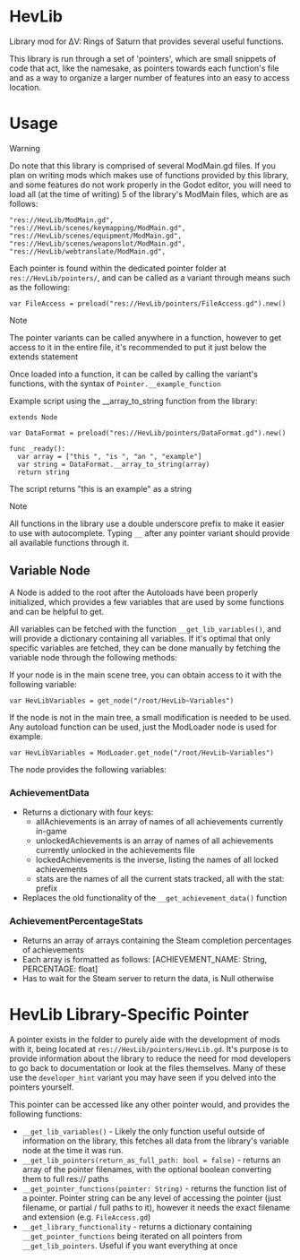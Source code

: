 # HevLib
Library mod for ΔV: Rings of Saturn that provides several useful functions.

This library is run through a set of 'pointers', which are small snippets of code that act, like the namesake, as pointers towards each function's file and as a way to organize a larger number of features into an easy to access location.

# Usage
> [!WARNING]
> Do note that this library is comprised of several ModMain.gd files. If you plan on writing mods which makes use of functions provided by this library, and some features do not work properly in the Godot editor, you will need to load all (at the time of writing) 5 of the library's ModMain files, which are as follows:
> ```
> "res://HevLib/ModMain.gd",
> "res://HevLib/scenes/keymapping/ModMain.gd",
> "res://HevLib/scenes/equipment/ModMain.gd",
> "res://HevLib/scenes/weaponslot/ModMain.gd",
> "res://HevLib/webtranslate/ModMain.gd",
> ```

Each pointer is found within the dedicated pointer folder at `res://HevLib/pointers/`, and can be called as a variant through means such as the following:
```
var FileAccess = preload("res://HevLib/pointers/FileAccess.gd").new()
```
> [!NOTE]
> The pointer variants can be called anywhere in a function, however to get access to it in the entire file, it's recommended to put it just below the extends statement

Once loaded into a function, it can be called by calling the variant's functions, with the syntax of `Pointer.__example_function`

Example script using the __array_to_string function from the library:
```
extends Node

var DataFormat = preload("res://HevLib/pointers/DataFormat.gd").new()

func _ready():
  var array = ["this ", "is ", "an ", "example"]
  var string = DataFormat.__array_to_string(array)
  return string
```
The script returns "this is an example" as a string

> [!NOTE]
> All functions in the library use a double underscore prefix to make it easier to use with autocomplete. Typing `__` after any pointer variant should provide all available functions through it.

## Variable Node
A Node is added to the root after the Autoloads have been properly initialized, which provides a few variables that are used by some functions and can be helpful to get.

All variables can be fetched with the function `__get_lib_variables()`, and will provide a dictionary containing all variables. If it's optimal that only specific variables are fetched, they can be done manually by fetching the variable node through the following methods:

If your node is in the main scene tree, you can obtain access to it with the following variable:
```
var HevLibVariables = get_node("/root/HevLib~Variables")
```

If the node is not in the main tree, a small modification is needed to be used. Any autoload function can be used, just the ModLoader node is used for example. 
```
var HevLibVariables = ModLoader.get_node("/root/HevLib~Variables")
```

The node provides the following variables:
### AchievementData

* Returns a dictionary with four keys:
  * allAchievements is an array of names of all achievements currently in-game
  * unlockedAchievements is an array of names of all achievements currently unlocked in the achievements file
  * lockedAchievements is the inverse, listing the names of all locked achievements
  * stats are the names of all the current stats tracked, all with the stat: prefix
* Replaces the old functionality of the `__get_achievement_data()` function

### AchievementPercentageStats

* Returns an array of arrays containing the Steam completion percentages of achievements
* Each array is formatted as follows: [ACHIEVEMENT_NAME: String, PERCENTAGE: float]
* Has to wait for the Steam server to return the data, is Null otherwise

# HevLib Library-Specific Pointer

A pointer exists in the folder to purely aide with the development of mods with it, being located at `res://HevLib/pointers/HevLib.gd`. It's purpose is to provide information about the library to reduce the need for mod developers to go back to documentation or look at the files themselves. Many of these use the `developer_hint` variant you may have seen if you delved into the pointers yourself.

This pointer can be accessed like any other pointer would, and provides the following functions:
* `__get_lib_variables()` - Likely the only function useful outside of information on the library, this fetches all data from the library's variable node at the time it was run.
* `__get_lib_pointers(return_as_full_path: bool = false)` - returns an array of the pointer filenames, with the optional boolean converting them to full res:// paths
* `__get_pointer_functions(pointer: String)` - returns the function list of a pointer. Pointer string can be any level of accessing the pointer (just filename, or partial / full paths to it), however it needs the exact filename and extension (e.g. `FileAccess.gd`)
* `__get_library_functionality` - returns a dictionary containing `__get_pointer_functions` being iterated on all pointers from `__get_lib_pointers`. Useful if you want everything at once

